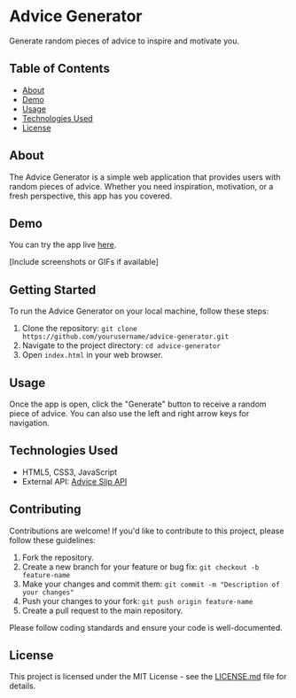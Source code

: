 # Advice Generator

Generate random pieces of advice to inspire and motivate you.

## Table of Contents

- [About](#about)
- [Demo](#demo)
- [Usage](#usage)
- [Technologies Used](#technologies-used)
- [License](#license)

## About

The Advice Generator is a simple web application that provides users with random pieces of advice. Whether you need inspiration, motivation, or a fresh perspective, this app has you covered.

## Demo

You can try the app live [here](link-to-your-live-app).

[Include screenshots or GIFs if available]

## Getting Started

To run the Advice Generator on your local machine, follow these steps:

1. Clone the repository: `git clone https://github.com/yourusername/advice-generator.git`
2. Navigate to the project directory: `cd advice-generator`
3. Open `index.html` in your web browser.

## Usage

Once the app is open, click the "Generate" button to receive a random piece of advice. You can also use the left and right arrow keys for navigation.

## Technologies Used

- HTML5, CSS3, JavaScript
- External API: [Advice Slip API](https://api.adviceslip.com/)

## Contributing

Contributions are welcome! If you'd like to contribute to this project, please follow these guidelines:

1. Fork the repository.
2. Create a new branch for your feature or bug fix: `git checkout -b feature-name`
3. Make your changes and commit them: `git commit -m "Description of your changes"`
4. Push your changes to your fork: `git push origin feature-name`
5. Create a pull request to the main repository.

Please follow coding standards and ensure your code is well-documented.

## License

This project is licensed under the MIT License - see the [LICENSE.md](LICENSE.md) file for details.
